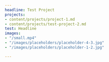 ```yaml
---
headline: Test Project
projects:
- content/projects/project-1.md
- content/projects/test-project-2.md
test: Headline
images:
- "/small.mp4"
- "/images/placeholders/placeholder-4-3.jpg"
- "/images/placeholders/placeholder-1-2.jpg"

---
```


